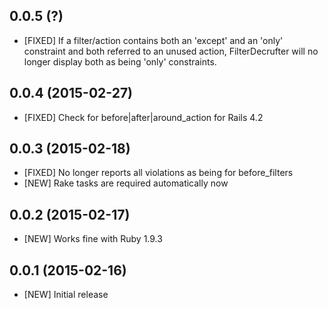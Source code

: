 ## 0.0.5 (?)

* [FIXED] If a filter/action contains both an 'except' and an 'only' constraint and both referred to an unused action, FilterDecrufter will no longer display both as being 'only' constraints.

## 0.0.4 (2015-02-27)

* [FIXED] Check for before|after|around_action for Rails 4.2

## 0.0.3 (2015-02-18)

* [FIXED] No longer reports all violations as being for before_filters
* [NEW] Rake tasks are required automatically now

## 0.0.2 (2015-02-17)

* [NEW] Works fine with Ruby 1.9.3

## 0.0.1 (2015-02-16)

* [NEW] Initial release